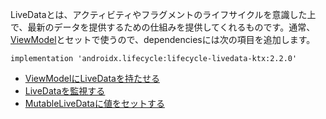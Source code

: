 LiveDataとは、アクティビティやフラグメントのライフサイクルを意識した上で、最新のデータを提供するための仕組みを提供してくれるものです。通常、 [ViewModel](https://tech.mokelab.com/android/jetpack/arch/viewmodel/index.html)とセットで使うので、dependenciesには次の項目を追加します。

```
implementation 'androidx.lifecycle:lifecycle-livedata-ktx:2.2.0'
```

 - [ViewModelにLiveDataを持たせる](./create.html)
 - [LiveDataを監視する](./observe.html)
 - [MutableLiveDataに値をセットする](./mutable_set.html) 


